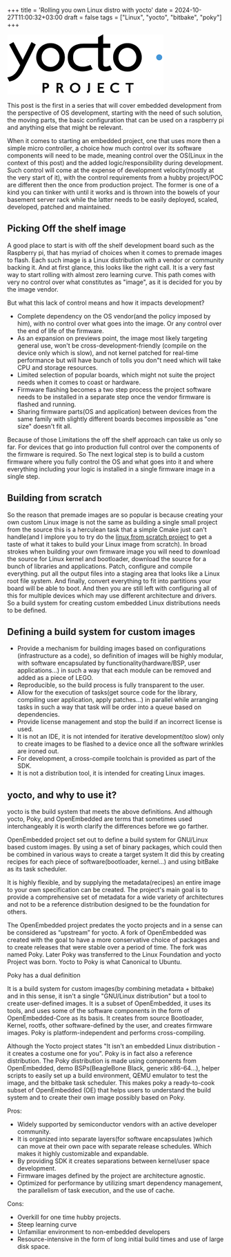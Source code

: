 +++
title = 'Rolling you own Linux distro with yocto'
date = 2024-10-27T11:00:32+03:00
draft = false
tags = ["Linux", "yocto", "bitbake", "poky"]
+++

![](1.png)

This post is the first in a series that will cover embedded development from the perspective of
OS development, starting with the need of such solution, the moving parts, the basic configuration that
can be used on a raspberry pi and anything else that might be relevant.

When it comes to starting an embedded project, one that uses more then a simple micro controller, a choice
how much control over its software components will need to be made, meaning control over the
OS(Linux in the context of this post) and the added logic/responsibility during development.
Such control will come at the expense of development velocity(mostly at the very start of it),
with the control requirements from a hubby project/POC are different then the once from production
project. The former is one of a kind you can tinker with until it works and is thrown into the bowels
of your basement server rack while the latter needs to be easily deployed, scaled, developed, patched and
maintained.

## Picking Off the shelf image
A good place to start is with off the shelf development board such as the Raspberry pi, that has
myriad of choices when it comes to premade images to flash. Each such image is
a Linux distribution with a vendor or community backing it. And at first glance, this looks like the right
call. It is a very fast way to start rolling with almost zero learning curve. This path comes with very
no control over what constitutes as "image", as it is decided for you by the image vendor.

But what this lack of control means and how it impacts development?
- Complete dependency on the OS vendor(and the policy imposed by him), with no control over what
  goes into the image. Or any control over the end of life of the firmware.
- As an expansion on previews point, the image most likely targeting general use, won't be
  cross-development-friendly (compile on the device only which is slow), and not kernel patched
  for real-time performance but will have bunch of tolls you don"t need which will take CPU and storage
  resources.
- Limited selection of popular boards, which might not suite the project needs when it comes to
  coast or hardware.
- Firmware flashing becomes a two step process the project software needs to be installed in a
  separate step once the vendor firmware is flashed and running.
- Sharing firmware parts(OS and application) between devices from the same family with slightly different
  boards becomes impossible as "one size" doesn't fit all.

Because of those Limitations the off the shelf approach can take us only so far. For devices that go
into production full control over the components of the firmware is required. So The next logical
step is to build a custom firmware where you fully control the OS and what goes into it and where
everything including your logic is installed in a single firmware image in a single step.


## Building from scratch
So the reason that premade images are so popular is because creating your own custom Linux image is
not the same as building a single small project from the source this is a herculean task that a simple Cmake
just can't handle(and I implore you to try do the [linux from scratch project](https://www.linuxfromscratch.org/) to
get a taste of what it takes to build your Linux image from scratch). In broad strokes when building your own firmware image you will need to download
the source for Linux kernel and bootloader, download the source for a bunch of libraries and applications.
Patch, configure and compile everything. put all the output files into a staging area that looks like a
Linux root file system. And finally, convert everything to fit into partitions your board will be able to
boot. And then you are still left with configuring all of this for multiple devices which may use
different architecture and drivers. So a build system for creating custom embedded Linux distributions
needs to be defined.

## Defining a build system for custom images
- Provide a mechanism for building images based on configurations (infrastructure as a code), so definition of
images will be highly modular, with software encapsulated by functionality(hardware/BSP, user applications...) in such a
way that each module can be removed and added as a piece of LEGO.
- Reproducible, so the build process is fully transparent to the user.
- Allow for the execution of tasks(get source code for the library, compiling user application, apply patches...) in parallel while
arranging tasks in such a way that task will be order into a queue based on dependencies.
- Provide license management and stop the build if an incorrect license is used.
- It is not an IDE, it is not intended for iterative development(too slow) only to create images to be flashed to a device once all the
software wrinkles are ironed out.
- For development, a cross-compile toolchain is provided as part of the SDK.
- It is not a distribution tool, it is intended for creating Linux images.

## yocto, and why to use it?
yocto is the build system that meets the above definitions. And although yocto, Poky, and
OpenEmbedded are terms that sometimes used interchangeably it is worth clarify the differences
before we go farther.

OpenEmbedded project set out to define a build system for GNU/Linux based custom images. By using a set of
binary packages, which could then be combined in various ways to create a target system It did this by
creating recipes for each piece of software(bootloader, kernel...) and using bitBake as its task scheduler.

It is highly flexible, and by supplying the metadata(recipes) an entire image to your own specification
can be created. The project's main goal is to provide a comprehensive set of metadata for a wide variety
of architectures and not to be a reference distribution designed to be the foundation for others.

The OpenEmbedded project predates the yocto projects and in a sense can be considered as “upstream” for
yocto. A fork of OpenEmbedded was created with the goal to have a more conservative choice of packages
and to create releases that were stable over a period of time. The fork was named Poky. Later Poky was
transferred to the Linux Foundation and yocto Project was born. Yocto to Poky is what Canonical to Ubuntu.

Poky has a dual definition

It is a build system for custom images(by combining metadata + bitbake) and in this sense, it
isn't a single "GNU/Linux distribution" but a tool to create user-defined  images.
It is a subset of OpenEmbedded, it uses its tools, and uses some of the software components in the
form of OpenEmbedded-Core as its basis. It creates from source Bootloader, Kernel, rootfs, other
software-defined by the user, and creates firmware images. Poky is platform-independent and performs
cross-compiling.

Although the Yocto project states "It isn't an embedded Linux distribution - it creates a costume one
for you". Poky is in fact also a reference distribution. The Poky distribution is made using components
from OpenEmbedded, demo BSPs(BeagleBone Black, generic x86-64...), helper scripts to easily set up a build
environment, QEMU emulator to test the image, and the bitbake task scheduler. This makes poky a
ready-to-cook subset of OpenEmbedded (OE) that helps users to understand the build system and to
create their own image possibly based on Poky.


Pros:
- Widely supported by semiconductor vendors with an active developer community.
- It is organized into separate layers(for software encapsulates )which can move at
  their own pace with separate release schedules. Which makes it highly customizable and expandable.
- By providing SDK it creates separations between kernel/user space development.
- Firmware images defined by the project are architecture agnostic.
- Optimized for performance by utilizing smart dependency management, the parallelism of task
  execution, and the use of cache.

Cons:
- Overkill for one time hubby projects.
- Steep learning curve
- Unfamiliar environment to non-embedded developers
- Resource-intensive in the form of long initial build times and use of large disk space.



